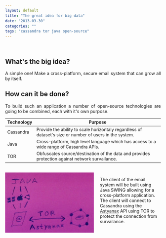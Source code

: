 ```yaml
---
layout: default
title: "The great idea for big data"
date: "2013-03-30"
categories: ""
tags: "cassandra tor java open-source"
---
```


<br/>

<h2>What's the big idea?</h2>
<p class="lead" style="text-align:justify;">
A simple one! Make a cross-platform, secure email system that can grow all by itself.
</p>

<h2>How can it be done?</h2>
<p class="lead" style="text-align:justify;">
To build such an application a number of open-source technologies are going to be combined, each with it's own purpose.
</p>

<table class="table">
  <thead>
    <tr>
      <th>Technology</th>
      <th>Purpose</th>
    </tr>
  </thead>
  <tbody>
    <tr>
      <td>Cassandra</td>
      <td>Provide the ability to scale horizontaly regardless of dataset's size or number of users in the system.</td>
    </tr>
    <tr>
      <td>Java</td>
      <td>Cross-platform, high level language which has access to a wide range of Cassandra APIs.</td>
    </tr>
    <tr>
      <td>TOR</td>
      <td>Obfuscates source/destination of the data and provides protection against network survailance.</td>
    </tr>
  </tbody>
</table>

<br/>

<div style='float:left;margin-right:20px;'>
<img src="/thumbnails/images/Tech-Overview.jpg" alt="Technology Overview">
</div>

<p class="lead">
The client of the email system will be built using Java SWING allowing for a cross-platform application. The client will connect to Cassandra using the <a href="https://github.com/Netflix/astyanax/wiki">Astyanax</a> API using TOR to protect the connection from survailance.
</p>
<div style="clear:both"></div>

<br/>
